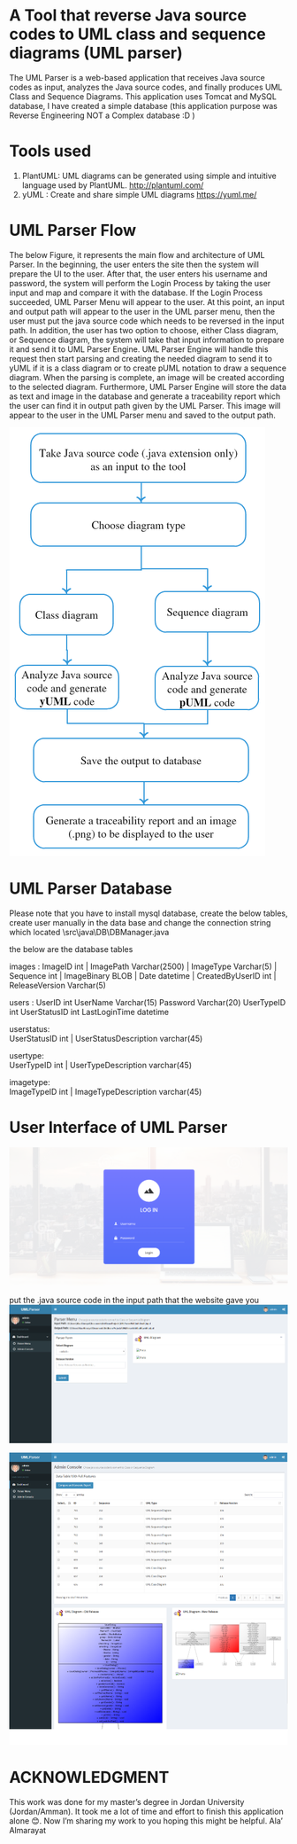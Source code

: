 # A Tool that reverse Java source codes to UML class and sequence diagrams (UML parser) 
The UML Parser is a web-based application that receives Java source codes as input, analyzes the Java source codes, and finally produces UML Class and Sequence Diagrams. This application uses Tomcat and MySQL database, I have created a simple database (this application purpose was Reverse Engineering NOT a Complex database :D )      

# Tools used

1.	PlantUML: UML diagrams can be generated using simple and intuitive language used by PlantUML. http://plantuml.com/
2.	yUML : Create and share simple UML diagrams https://yuml.me/


# UML Parser Flow 
The below Figure, it represents the main flow and architecture of UML Parser. In the beginning, the user enters the site then the system will prepare the UI to the user. After that, the user enters his username and password, the system will perform the Login Process by taking the user input and map and compare it with the database. If the Login Process succeeded, UML Parser Menu will appear to the user. At this point, an input and output path will appear to the user in the UML parser menu, then the user must put the java source code which needs to be reversed in the input path. In addition, the user has two option to choose, either Class diagram, or Sequence diagram, the system will take that input information to prepare it and send it to UML Parser Engine. UML Parser Engine will handle this request then start parsing and creating the needed diagram to send it to yUML if it is a class diagram or to create pUML notation to draw a sequence diagram. When the parsing is complete, an image will be created according to the selected diagram. Furthermore, UML Parser Engine will store the data as text and image in the database and generate a traceability report which the user can find it in output path given by the UML Parser. This image will appear to the user in the UML Parser menu and saved to the output path.

![](nbproject/Flow.png)

# UML Parser Database

Please note that you have to install mysql database, create the below tables, create user manually in the data base and change the connection string which located \src\java\DB\DBManager.java  

the below are the database tables 

images :
        ImageID         int  | 
        ImagePath       Varchar(2500)   |
        ImageType       Varchar(5)    |
        Sequence        int   |
        ImageBinary     BLOB    |
        Date            datetime    |
        CreatedByUserID int   |
        ReleaseVersion  Varchar(5)    
        
users : 
        UserID          int
        UserName        Varchar(15)
        Password        Varchar(20)
        UserTypeID      int
        UserStatusID    int
        LastLoginTime   datetime
        
userstatus:  
        UserStatusID    int   |
        UserStatusDescription   varchar(45) 
        
usertype:  
        UserTypeID    int   |
        UserTypeDescription   varchar(45) 

        
imagetype:  
        ImageTypeID    int   |
        ImageTypeDescription   varchar(45) 
        
 

# User Interface of UML Parser

![](nbproject/login.png) 

put the .java source code in the input path that the website gave you 
![](nbproject/UMLParserMenu.png)

![](nbproject/UMLParserAdminConsole.png)




# ACKNOWLEDGMENT

This work was done for my master’s degree in Jordan University (Jordan/Amman). It took me a lot of time and effort to finish this application alone 😊. 
Now I’m sharing my work to you hoping this might be helpful.
Ala’ Almarayat  
 



